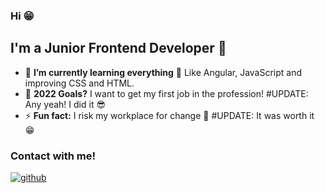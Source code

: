 ### Hi 😁
## I'm a Junior Frontend Developer 🥰
- 🌱 **I’m currently learning everything** 👀 Like Angular, JavaScript and improving CSS and HTML.
- 🥅 **2022 Goals?** I want to get my first job in the profession! #UPDATE: Any yeah! I did it 😎
- ⚡ **Fun fact:** I risk my workplace for change 👀 #UPDATE: It was worth it 😁

### Contact with me!
[![github](https://cloud.githubusercontent.com/assets/17016297/18839848/0fc7e74e-83d2-11e6-8c6a-277fc9d6e067.png)][1]

[1]: https://www.linkedin.com/in/joanna-warchoł-b4a912202/
